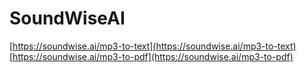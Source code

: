 # SoundWiseAI

[https://soundwise.ai/mp3-to-text](https://soundwise.ai/mp3-to-text)
[https://soundwise.ai/mp3-to-pdf](https://soundwise.ai/mp3-to-pdf)

